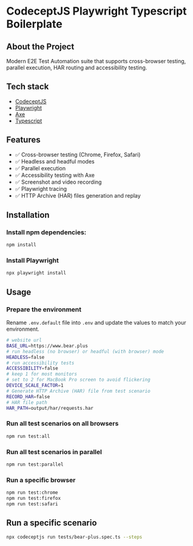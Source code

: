 # CodeceptJS Playwright Typescript Boilerplate

## About the Project
Modern E2E Test Automation suite that supports cross-browser testing, parallel execution, HAR routing and accessibility testing.

## Tech stack
- [CodeceptJS](https://codecept.io)
- [Playwright](https://playwright.dev)
- [Axe](https://www.deque.com/axe)
- [Typescript](https://www.typescriptlang.org)

## Features
- ✅ Cross-browser testing (Chrome, Firefox, Safari)
- ✅ Headless and headful modes
- ✅ Parallel execution
- ✅ Accessibility testing with Axe
- ✅ Screenshot and video recording
- ✅ Playwright tracing
- ✅ HTTP Archive (HAR) files generation and replay

## Installation

### Install npm dependencies:

```sh
npm install
```

### Install Playwright

```sh
npx playwright install
```

## Usage

### Prepare the environment

Rename `.env.default` file into `.env` and update the values to match your environment.

```sh
# website url
BASE_URL=https://www.bear.plus
# run headless (no browser) or headful (with browser) mode
HEADLESS=false
# run accessibility tests
ACCESSIBILITY=false
# keep 1 for most monitors
# set to 2 for MacBook Pro screen to avoid flickering
DEVICE_SCALE_FACTOR=1
# Generate HTTP Archive (HAR) file from test scenario
RECORD_HAR=false
# HAR file path
HAR_PATH=output/har/requests.har
```

### Run all test scenarios on all browsers
```sh
npm run test:all
```

### Run all test scenarios in parallel
```sh
npm run test:parallel
```

### Run a specific browser
```sh
npm run test:chrome
npm run test:firefox
npm run test:safari
```

## Run a specific scenario
```sh
npx codeceptjs run tests/bear-plus.spec.ts --steps
```
